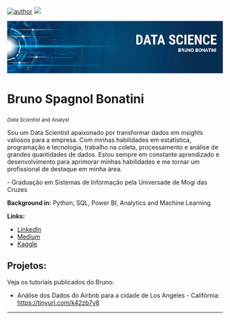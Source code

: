 [![author](https://img.shields.io/badge/author-brunobonatini-red.svg)](https://www.linkedin.com/in/bsbonatini) [![](https://img.shields.io/badge/python-3.7+-blue.svg)](https://www.python.org)

<p align="center">
  <img src="banner.png" >
</p>

# Bruno Spagnol Bonatini
<sub>*Data Scientist* and Analyst</sub>

<p>Sou um Data Scientist apaixonado por transformar dados em insights valiosos para a empresa. Com minhas habilidades em estatística, programação e tecnologia, trabalho na coleta, processamento e análise de grandes quantidades de dados. Estou sempre em constante aprendizado e desenvolvimento para aprimorar minhas habilidades e me tornar um profissional de destaque em minha área.</p>

<p>- Graduação em Sistemas de Informação pela Universade de Mogi das Cruzes</p>

**Background in:** Python, SQL, Power BI, Analytics and Machine Learning

**Links:**
* [LinkedIn](https://linkedin.com/in/bsbonatini/)
* [Medium](https://medium.com/@brunospagnol)
* [Kaggle](https://kaggle.com/brunobonatini)


## Projetos:
Veja os tutoriais publicados do Bruno:

* Análise dos Dados do Airbnb para a cidade de Los Angeles - Califórnia: https://tinyurl.com/k42zb7y8
---

